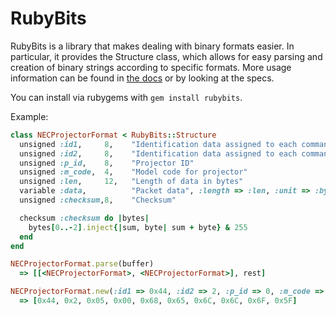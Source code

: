 # RubyBits

RubyBits is a library that makes dealing with binary formats easier. In
particular, it provides the Structure class, which allows for easy parsing
and creation of binary strings according to specific formats. More usage
information can be found in [the docs](http://rdoc.info/github/mwylde/rubybits/master/frames) or by looking
at the specs.

You can install via rubygems with `gem install rubybits`.

Example:

```ruby
class NECProjectorFormat < RubyBits::Structure
  unsigned :id1,     8,    "Identification data assigned to each command"
  unsigned :id2,     8,    "Identification data assigned to each command"
  unsigned :p_id,    8,    "Projector ID"
  unsigned :m_code,  4,    "Model code for projector"
  unsigned :len,     12,   "Length of data in bytes"
  variable :data,          "Packet data", :length => :len, :unit => :byte
  unsigned :checksum,8,    "Checksum"

  checksum :checksum do |bytes|
    bytes[0..-2].inject{|sum, byte| sum + byte} & 255
  end
end

NECProjectorFormat.parse(buffer)
  => [[<NECProjectorFormat>, <NECProjectorFormat>], rest]

NECProjectorFormat.new(:id1 => 0x44, :id2 => 2, :p_id => 0, :m_code => 0, :len => 5, :data => "hello").to_s.bytes.to_a
  => [0x44, 0x2, 0x05, 0x00, 0x68, 0x65, 0x6C, 0x6C, 0x6F, 0x5F]
```